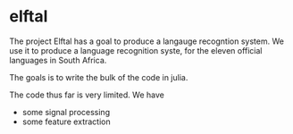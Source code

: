 elftal
======

The project Elftal has a goal to produce a langauge recogntion system.  We use it to produce a language recognition syste, for the eleven official languages in South Africa. 

The goals is to write the bulk of the code in julia. 

The code thus far is very limited.  We have
 - some signal processing
 - some feature extraction
